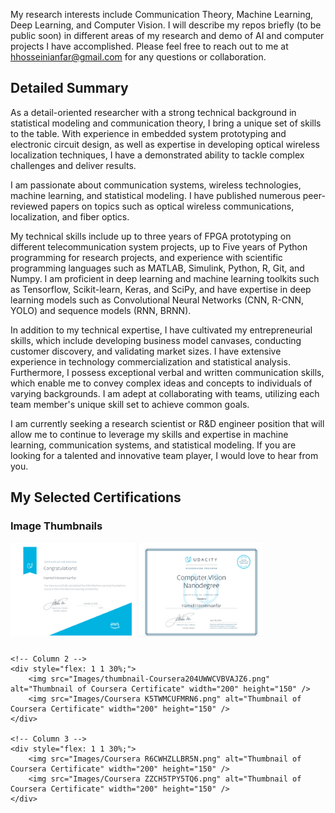 My research interests include Communication Theory, Machine Learning, Deep Learning, and Computer Vision. I will describe my repos briefly (to be public soon) in different areas of my research and demo of AI and computer projects I have accomplished. Please feel free to reach out to me at hhosseinianfar@gmail.com for any questions or collaboration. 

## Detailed Summary

As a detail-oriented researcher with a strong technical background in statistical modeling and communication theory, I bring a unique set of skills to the table. With experience in embedded system prototyping and electronic circuit design, as well as expertise in developing optical wireless localization techniques, I have a demonstrated ability to tackle complex challenges and deliver results.

I am passionate about communication systems, wireless technologies, machine learning, and statistical modeling. I have published numerous peer-reviewed papers on topics such as optical wireless communications, localization, and fiber optics. 

My technical skills include up to three years of FPGA prototyping on different telecommunication system projects, up to Five years of Python programming for research projects, and experience with scientific programming languages such as MATLAB, Simulink, Python, R, Git, and Numpy. I am proficient in deep learning and machine learning toolkits such as Tensorflow, Scikit-learn, Keras, and SciPy, and have expertise in deep learning models such as Convolutional Neural Networks (CNN, R-CNN, YOLO) and sequence models (RNN, BRNN).

In addition to my technical expertise, I have cultivated my entrepreneurial skills, which include developing business model canvases, conducting customer discovery, and validating market sizes. I have extensive experience in technology commercialization and statistical analysis. Furthermore, I possess exceptional verbal and written communication skills, which enable me to convey complex ideas and concepts to individuals of varying backgrounds. I am adept at collaborating with teams, utilizing each team member's unique skill set to achieve common goals.

I am currently seeking a research scientist or R&D engineer position that will allow me to continue to leverage my skills and expertise in machine learning, communication systems, and statistical modeling. If you are looking for a talented and innovative team player, I would love to hear from you.

## My Selected Certifications
### Image Thumbnails

<div style="display: flex; flex-wrap: wrap; gap: 10px;">
    <!-- Column 1 -->
    <div style="flex: 1 1 30%;">
        <img src="Images/4f7020fb-cc97-4224-9fd9-660440123a60.png" alt="Thumbnail of Coursera Certificate" width="200" height="150" />
        <img src="Images/f0de87f3-8be7-426c-95c3-ded00c972e40.png" alt="Thumbnail of Coursera Certificate" width="200" height="150" />
    </div>

    <!-- Column 2 -->
    <div style="flex: 1 1 30%;">
        <img src="Images/thumbnail-Coursera204UWWCVBVAJZ6.png" alt="Thumbnail of Coursera Certificate" width="200" height="150" />
        <img src="Images/Coursera K5TWMCUFMRN6.png" alt="Thumbnail of Coursera Certificate" width="200" height="150" />
    </div>

    <!-- Column 3 -->
    <div style="flex: 1 1 30%;">
        <img src="Images/Coursera R6CWHZLLBR5N.png" alt="Thumbnail of Coursera Certificate" width="200" height="150" />
        <img src="Images/Coursera ZZCH5TPY5TQ6.png" alt="Thumbnail of Coursera Certificate" width="200" height="150" />
    </div>
</div>




<!---
hhosseinian/hhosseinian is a ✨ special ✨ repository because its `README.md` (this file) appears on your GitHub profile.
You can click the Preview link to take a look at your changes.
--->
